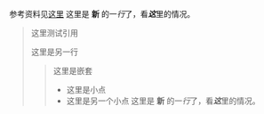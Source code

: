 参考资料见[这里](https://markdown.com.cn/basic-syntax/)
这里是 **新** 的一*行*了，看***这***里的情况。

>这里测试引用
>
>这里是另一行
>> 这里是嵌套
>> - 这里是小点
>> - 这里是另一个小点
>这里是 **新** 的一*行*了，看***这***里的情况。
